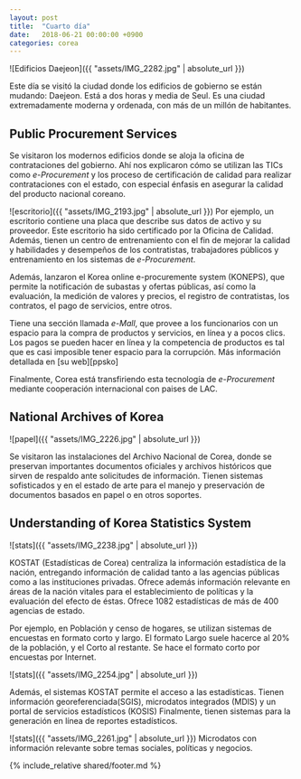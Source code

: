 ```yaml
---
layout: post
title:  "Cuarto día"
date:   2018-06-21 00:00:00 +0900
categories: corea
---
```


![Edificios Daejeon]({{ "assets/IMG_2282.jpg" | absolute_url }})

Este día se visitó la ciudad donde los edificios de gobierno se están mudando: Daejeon. Está a dos horas y media de Seul. Es una ciudad extremadamente moderna y ordenada, con más de un millón de habitantes.

Public Procurement Services 
------
Se visitaron los modernos edificios donde se aloja la oficina de contrataciones del gobierno. Ahí nos explicaron cómo se utilizan las TICs como _e-Procurement_ y los proceso de certificación de calidad para realizar contrataciones con el estado, con especial énfasis en asegurar la calidad del producto nacional coreano. 

![escritorio]({{ "assets/IMG_2193.jpg" | absolute_url }})
Por ejemplo, un escritorio contiene una placa que describe sus datos de activo y su proveedor. Este escritorio ha sido certificado por la Oficina de Calidad. Además, tienen un centro de entrenamiento con el fin de mejorar la calidad y habilidades y desempeños de los contratistas, trabajadores públicos y entrenamiento en los sistemas de _e-Procurement_.

Además, lanzaron el Korea online e-procuremente system (KONEPS), que permite la notificación de subastas y ofertas públicas, así como la evaluación, la medición de valores y precios, el registro de contratistas, los contratos, el pago de servicios, entre otros.

Tiene una sección llamada _e-Mall_, que provee a los funcionarios con un espacio para la compra de productos y servicios, en línea y a pocos clics. Los pagos se pueden hacer en línea y la competencia de productos es tal que es casi imposible tener espacio para la corrupción. Más información detallada en [su web][ppsko]

Finalmente, Corea está transfiriendo esta tecnología de _e-Procurement_ mediante cooperación internacional con paises de LAC. 
 
National Archives of Korea
------

![papel]({{ "assets/IMG_2226.jpg" | absolute_url }})

Se visitaron las instalaciones del Archivo Nacional de Corea, donde se preservan importantes documentos oficiales y archivos históricos que sirven de respaldo ante solicitudes de información. Tienen sistemas sofisticados y en el estado de arte para el manejo y preservación de documentos basados en papel o en otros soportes.

Understanding of Korea Statistics System
------

![stats]({{ "assets/IMG_2238.jpg" | absolute_url }})

KOSTAT (Estadísticas de Corea) centraliza la información estadística de la nación, entregando información de calidad tanto a las agencias públicas como a las instituciones privadas. Ofrece además información relevante en áreas de la nación vitales para el establecimiento de políticas y la evaluación del efecto de éstas. Ofrece 1082 estadísticas de más de 400 agencias de estado.

Por ejemplo, en Población y censo de hogares, se utilizan sistemas de encuestas en formato corto y largo. El formato Largo suele hacerce al 20% de la población, y el Corto al restante. Se hace el formato corto por encuestas por Internet.

![stats]({{ "assets/IMG_2254.jpg" | absolute_url }})

Además, el sistemas KOSTAT permite el acceso a las estadísticas. Tienen información georeferenciada(SGIS), microdatos integrados (MDIS) y un portal de servicios estadísticos (KOSIS) Finalmente, tienen sistemas para la generación en línea de reportes estadísticos.

![stats]({{ "assets/IMG_2261.jpg" | absolute_url }})
Microdatos con información relevante sobre temas sociales, políticas y negocios.


{% include_relative shared/footer.md %}
